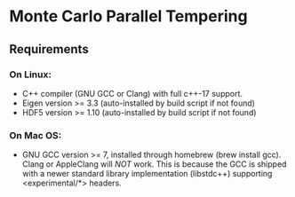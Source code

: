 # Monte Carlo Parallel Tempering


## Requirements
### On Linux:

- C++ compiler (GNU GCC or Clang) with full c++-17 support. 
- Eigen version >= 3.3 (auto-installed by build script if not found)
- HDF5 version >= 1.10 (auto-installed by build script if not found)

### On Mac OS:

- GNU GCC version >= 7, installed through homebrew (brew install gcc). Clang or AppleClang will *NOT* work. This is because the GCC is shipped with a newer standard library implementation (libstdc++) supporting <experimental/*> headers.


